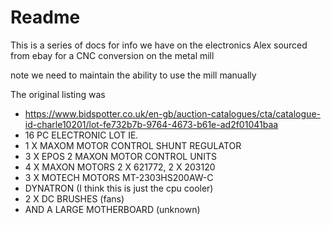 # Readme

This is a series of docs for info we have on the electronics
Alex sourced from ebay for a CNC conversion on the metal mill

note we need to maintain the ability to use the mill manually

The original listing was

  * https://www.bidspotter.co.uk/en-gb/auction-catalogues/cta/catalogue-id-charle10201/lot-fe732b7b-9764-4673-b61e-ad2f01041baa
  * 16 PC ELECTRONIC LOT IE.
  * 1 X MAXOM MOTOR CONTROL SHUNT REGULATOR
  * 3 X EPOS 2 MAXON MOTOR CONTROL UNITS
  * 4 X MAXON MOTORS 2 X 621772, 2 X 203120
  * 3 X MOTECH MOTORS MT-2303HS200AW-C
  * DYNATRON (I think this is just the cpu cooler)
  * 2 X DC BRUSHES (fans)
  * AND A LARGE MOTHERBOARD (unknown)

